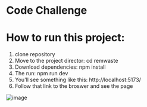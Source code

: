 # Code Challenge


# How to run this project:
1. clone repository
2. Move to the project director: cd remwaste
3. Download dependencies: npm install
4. The run:   npm run dev
5. You'll see something like this:   http://localhost:5173/
6. Follow that link to the broswer and see the page

![image](https://github.com/user-attachments/assets/7e3588f2-3e82-4f45-96d6-189963b1d802)

